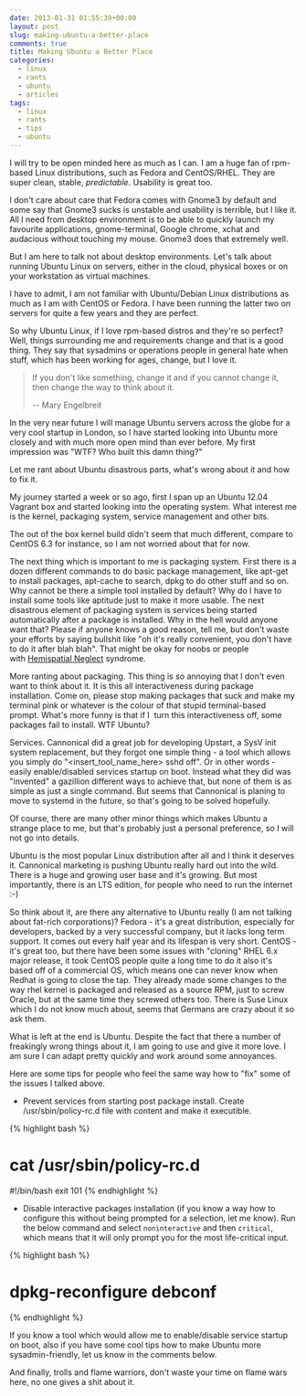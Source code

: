 ```yaml
---
date: 2013-01-31 01:55:39+00:00
layout: post
slug: making-ubuntu-a-better-place
comments: true
title: Making Ubuntu a Better Place
categories:
  - linux
  - rants
  - ubuntu
  - articles
tags:
  - linux
  - rants
  - tips
  - ubuntu
---
```


I will try to be open minded here as much as I can. I am a huge fan of
rpm-based Linux distributions, such as Fedora and CentOS/RHEL. They are super
clean, stable, *predictable*. Usability is great too.

I don't care about care that Fedora comes with Gnome3 by default and some say
that Gnome3 sucks is unstable and usability is terrible, but I like it. All I
need from desktop environment is to be able to quickly launch my favourite
applications, gnome-terminal, Google chrome, xchat and audacious without
touching my mouse. Gnome3 does that extremely well.

But I am here to talk not about desktop environments. Let's talk about running
Ubuntu Linux on servers, either in the cloud, physical boxes or on your
workstation as virtual machines.

I have to admit, I am not familiar with Ubuntu/Debian Linux distributions as
much as I am with CentOS or Fedora. I have been running the latter two on
servers for quite a few years and they are perfect.

So why Ubuntu Linux, if I love rpm-based distros and they're so perfect? Well,
things surrounding me and requirements change and that is a good thing. They
say that sysadmins or operations people in general hate when stuff, which has
been working for ages, change, but I love it.


> If you don't like something, change it and if you cannot change it, then
> change the way to think about it.
>
> -- Mary Engelbreit


In the very near future I will manage Ubuntu servers across the globe for a
very cool startup in London, so I have started looking into Ubuntu more closely
and with much more open mind than ever before. My first impression was "WTF?
Who built this damn thing?"

Let me rant about Ubuntu disastrous parts, what's wrong about it and how to fix
it.

My journey started a week or so ago, first I span up an Ubuntu 12.04 Vagrant
box and started looking into the operating system. What interest me is the
kernel, packaging system, service management and other bits.

The out of the box kernel build didn't seem that much different, compare to
CentOS 6.3 for instance, so I am not worried about that for now.

The next thing which is important to me is packaging system. First there is a
dozen different commands to do basic package management, like apt-get to
install packages, apt-cache to search, dpkg to do other stuff and so on. Why
cannot be there a simple tool installed by default? Why do I have to install
some tools like aptitude just to make it more usable. The next disastrous
element of packaging system is services being started automatically after a
package is installed. Why in the hell would anyone want that? Please if anyone
knows a good reason, tell me, but don't waste your efforts by saying bullshit
like "oh it's really convenient, you don't have to do it after blah blah". That
might be okay for noobs or people with [Hemispatial
Neglect](https://en.wikipedia.org/wiki/Hemispatial_neglect) syndrome.

More ranting about packaging. This thing is so annoying that I don't even want
to think about it. It is this all interactiveness during package installation.
Come on, please stop making packages that suck and make my terminal pink or
whatever is the colour of that stupid terminal-based prompt. What's more funny
is that if I  turn this interactiveness off, some packages fail to install. WTF
Ubuntu?

Services. Cannonical did a great job for developing Upstart, a SysV init system
replacement, but they forgot one simple thing - a tool which allows you simply
do "<insert_tool_name_here> sshd off". Or in other words - easily
enable/disabled services startup on boot. Instead what they did was "invented"
a gazillion different ways to achieve that, but none of them is as simple as
just a single command. But seems that Cannonical is planing to move to systemd
in the future, so that's going to be solved hopefully.

Of course, there are many other minor things which makes Ubuntu a strange place
to me, but that's probably just a personal preference, so I will not go into
details.

Ubuntu is the most popular Linux distribution after all and I think it deserves
it. Cannonical marketing is pushing Ubuntu really hard out into the wild. There
is a huge and growing user base and it's growing. But most importantly, there
is an LTS edition, for people who need to run the internet :-)

So think about it, are there any alternative to Ubuntu really (I am not talking
about fat-rich corporations)? Fedora - it's a great distribution, especially
for developers, backed by a very successful company, but it lacks long term
support. It comes out every half year and its lifespan is very short. CentOS -
it's great too, but there have been some issues with "cloning" RHEL 6.x major
release, it took CentOS people quite a long time to do it also it's based off
of a commercial OS, which means one can never know when Redhat is going to
close the tap. They already made some changes to the way rhel kernel is
packaged and released as a source RPM, just to screw Oracle, but at the same
time they screwed others too. There is Suse Linux which I do not know much
about, seems that Germans are crazy about it so ask them.

What is left at the end is Ubuntu. Despite the fact that there a number of
freakingly wrong things about it, I am going to use and give it more love. I am
sure I can adapt pretty quickly and work around some annoyances.

Here are some tips for people who feel the same way how to "fix" some of the
issues I talked above.

* Prevent services from starting post package install. Create /usr/sbin/policy-rc.d file with content and make it executible.

{% highlight bash %}
# cat /usr/sbin/policy-rc.d
#!/bin/bash
exit 101
{% endhighlight %}
	
* Disable interactive packages installation (if you know a way how to configure
  this without being prompted for a selection, let me know). Run the below
command and select `noninteractive` and then `critical`, which means that it
will only prompt you for the most life-critical input.

{% highlight bash %}
# dpkg-reconfigure debconf
{% endhighlight %}

If you know a tool which would allow me to enable/disable service startup on
boot, also if you have some cool tips how to make Ubuntu more
sysadmin-friendly, let us know in the comments below.

And finally, trolls and flame warriors, don't waste your time on flame wars
here, no one gives a shit about it.

